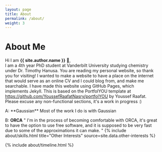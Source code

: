```yaml
---
layout: page
title: About
permalink: /about/
weight: 3
---
```


# **About Me**

Hi I am **{{ site.author.name }}** :wave:,<br>
I am a 4th year PhD student at Vanderbilt University studying  chemistry under Dr. Timothy Hanusa. You are reading my personal website, so thank you for visiting! I wanted to make a website to have a place on the internet that would serve as an online CV and I could blog from, and make me searchable. I have made this website using GitHub Pages, which implements Jekyll. This is based on the PortfolYOU template at https://github.com/YoussefRaafatNasry/portfolYOU by Youssef Raafat. Please excuse any non-functional sections, it's a work in progress :)

<div class="row">
 A: **Gaussian**
   Most of the work I do is with Gaussian

 B: **ORCA**
   " I'm in the process of becoming comfortable with ORCA, it's great
   to have the option to use free software, and it is supposed to be very fast due
   to some of the approximations it can make. "
{% include about/skills.html title="Other Interests" source=site.data.other-interests %}
</div>

<div class="row">
{% include about/timeline.html %}
</div>

